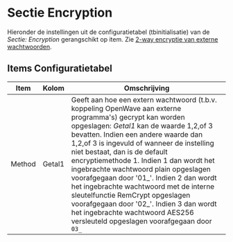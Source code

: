 # Sectie Encryption

Hieronder de instellingen uit de configuratietabel (tbinitialisatie) van de *Sectie: Encryption* gerangschikt op item. Zie [2-way encryptie van externe wachtwoorden](/instellen_inrichten/2way_encryptie_externe_wachtwoorden.md).

## Items Configuratietabel

| Item | Kolom | Omschrijving |
| ---- | ----- | ------------ |
| Method | Getal1 | Geeft aan hoe een extern wachtwoord (t.b.v. koppeling OpenWave aan externe programma's) gecrypt kan worden opgeslagen: *Getal1* kan de waarde 1,2,of 3 bevatten. Indien een andere waarde dan 1,2,of 3 is ingevuld of wanneer de instelling niet bestaat, dan is de default encryptiemethode 1. Indien 1 dan wordt het ingebrachte wachtwoord plain opgeslagen voorafgegaan door '01_'. Indien 2 dan wordt het ingebrachte wachtwoord met de interne sleutelfunctie RemCrypt opgeslagen voorafgegaan door '02_'. Indien 3 dan wordt het ingebrachte wachtwoord AES256 versleuteld opgeslagen voorafgegaan door `03_` |
